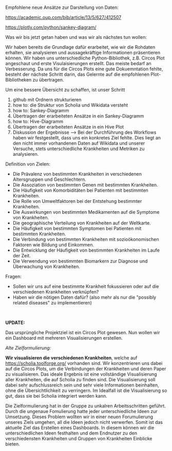 Empfohlene neue Ansätze zur Darstellung von Daten:

https://academic.oup.com/bib/article/13/5/627/412507

https://plotly.com/python/sankey-diagram/


Was wir bis jetzt getan haben und was wir als nächstes tun wollen:

Wir haben bereits die Grundlage dafür erarbeitet, wie wir die Rohdaten erhalten, sie analysieren und aussagekräftige Informationen präsentieren können. Wir haben uns unterschiedliche Python-Bibliothek, z.B. Circos Plot angeschaut und erste Visulaisierungen erstellt. Das meiste bedarf an Verbesserung. Da uns für die Circos Plots eine gute Dokuemntation fehlte, besteht der nächste Schritt darin, das Gelernte auf die empfohlenen Plot-Bibliotheken zu übertragen.


Um eine bessere Übersicht zu schaffen, ist unser Schritt 

1. github mit Ordnern strukturieren
2. how to: die Struktur von Scholia und Wikidata versteht
3. how to: Sankey-Diagramm
4. Übertragen der erarbeiteten Ansätze in ein Sankey-Diagramm
5. how to: Hive-Diagramm
6. Übertragen der erarbeiteten Ansätze in ein Hive Plot
7. Diskussion der Ergebnisse --> Bei der Durchführung des Workflows haben wir festgestellt, dass uns ein konkretes Ziel fehlte. Dies liegt an den nicht immer vorhandenen Daten auf Wikidata und unserer Versuche, stets unterschiedliche Krankheiten und Metriken zu analysieren.



Definition von Zielen:

- Die Prävalenz von bestimmten Krankheiten in verschiedenen Altersgruppen und Geschlechtern.
- Die Assoziation von bestimmten Genen mit bestimmten Krankheiten.
- Die Häufigkeit von Komorbiditäten bei Patienten mit bestimmten Krankheiten.
- Die Rolle von Umweltfaktoren bei der Entstehung bestimmter Krankheiten.
- Die Auswirkungen von bestimmten Medikamenten auf die Symptome von Krankheiten.
- Die geographische Verteilung von Krankheiten auf der Weltkarte.
- Die Häufigkeit von bestimmten Symptomen bei Patienten mit bestimmten Krankheiten.
- Die Verbindung von bestimmten Krankheiten mit sozioökonomischen Faktoren wie Bildung und Einkommen.
- Die Entwicklung der Häufigkeit von bestimmten Krankheiten im Laufe der Zeit.
- Die Verwendung von bestimmten Biomarkern zur Diagnose und Überwachung von Krankheiten.


Fragen:
- Sollen wir uns auf eine bestimmte Krankheit fokussieren oder auf die verschiedenen Krankheiten verknüpfen?
- Haben wir die nötigen Daten dafür? (also mehr als nur die "possibly related diseases" zu implementieren)
<br>



__UPDATE:__

Das ursprüngliche Projektziel ist ein Circos Plot gewesen. Nun wollen wir ein Dashboard mit mehreren Visualisierungen erstellen.


*Alte Zielformulierung:*

__Wir visualisieren die verschiedenen Krankheiten__, welche auf https://scholia.toolforge.org/  vorhanden sind.
Wir konzentrieren uns dabei auf die Circos Plots, um die Verbindungen der Krankheiten und deren Paper zu visualisieren. 
Das ideale Ergebnis ist eine vollständige Visualisierung aller Krankheiten, die auf Scholia zu finden sind. Die Visualisierung soll dabei sehr aufschlussreich sein und sehr viele Informationen beinhalten, ohne die Übersichtlichkeit zu verringern. Im Idealfall ist die Visualisierung so gut, dass sie bei Scholia integriert werden kann. <br>


Die Zielformulierung hat in der Gruppe zu unkalren Arbeitsschritten geführt. Durch die ungenaue Fomulierung hatte jeder unterschiedliche Ideen zur Umsetzung. Dieses Problem wollten wir in einer neuen Forumulierung unseres Ziels umgehen, all die Ideen jedoch nicht verwerfen. Somit ist das aktuelle Ziel das Erstellen eines Dashboards. In diesem können wir die unterschiedlichen Ideen festhalten und dem Endnutzer zu den verschiedensten Krankheiten und Gruppen von Krankheiten Einblicke bieten.
